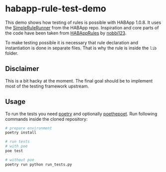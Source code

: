 # habapp-rule-test-demo

This demo shows how testing of rules is possible with HABApp 1.0.8.
It uses the [SimpleRuleRunner](https://github.com/spacemanspiff2007/HABApp/blob/b3ace7579950f5d8d20b0eb709044533a36de37f/tests/rule_runner/rule_runner.py) from the HABApp repo.
Inspiration and core parts of the code have been taken from [HABAppRules](https://github.com/nobbi1991/HABAppRules) by [nobbi123](https://community.openhab.org/u/nobbi123).

To make testing possible it is necessary that rule declaration and instantiation is done in separate files. That is why the rule is inside the `lib` folder.

## Disclaimer
This is a bit hacky at the moment. The final goal should be to implement most of the testing framework upstream.

## Usage
To run the tests you need [poetry](https://python-poetry.org/) and optionally [poethepoet](https://github.com/nat-n/poethepoet).
Run following commands inside the cloned repository:

```Bash
# prepare environment
poetry install

# run tests
# with poe
poe test

# without poe
poetry run python run_tests.py
```
